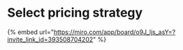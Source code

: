 # Select pricing strategy

{% embed url="https://miro.com/app/board/o9J_ljs_asY=?invite_link_id=393508704202" %}
